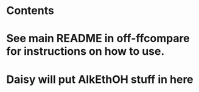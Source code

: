 # Contents
# See main README in off-ffcompare for instructions on how to use.

# Daisy will put AlkEthOH stuff in here

